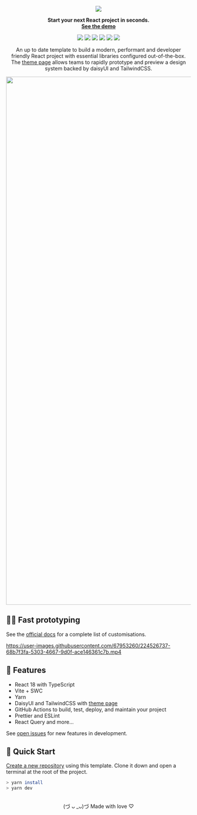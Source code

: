 <div align="center">

![][logo-url]

**Start your next React project in seconds.**\
**[See the demo][deployment]**

![][release]
![][build]
![][eslint&prettier]
![][last-commit]
![][closed-prs]
![][dependabot]


An up to date template to build a modern, performant and developer friendly React project with essential libraries configured out-of-the-box. The [theme page][deployment] allows teams to rapidly prototype and preview a design system backed by daisyUI and TailwindCSS.

<img width="1440" alt="image" src="https://user-images.githubusercontent.com/67953260/217753335-3393e954-9c64-4cf0-9223-ac67459c671c.png">

<br>

</div>

## 🧑‍🎨 Fast prototyping

See the [official docs](https://daisyui.com/docs/themes/) for a complete list of customisations.

https://user-images.githubusercontent.com/67953260/224526737-68b7f3fa-5303-4667-9d0f-ace146361c7b.mp4


## 🌼 Features

- React 18 with TypeScript
- Vite + SWC
- Yarn
- DaisyUI and TailwindCSS with [theme page][deployment]
- GitHub Actions to build, test, deploy, and maintain your project
- Prettier and ESLint
- React Query and more...

See [open issues](https://github.com/nathanhettige/daisyui-starterkit/issues) for new features in development.

## 🚀 Quick Start

[Create a new repository](https://github.com/nathanhettige/daisyui-starterkit/generate) using this template. Clone it down and open a terminal at the root of the project.

```bash
> yarn install
> yarn dev

```

<br>
<div align="center">
(づ ᴗ _ᴗ)づ Made with love ♡
</div>

[closed-prs]: https://flat.badgen.net/github/closed-prs/nathanhettige/daisyui-starterkit
[build]: https://img.shields.io/github/actions/workflow/status/nathanhettige/daisyui-starterkit/build.yml?label=build&logo=vite&logoColor=%23FFFFFF&style=flat-square
[dependabot]: https://flat.badgen.net/github/dependabot/ubuntu/yaru
[deployment]: https://nathanhettige.github.io/daisyui-starterkit
[eslint&prettier]: https://img.shields.io/github/actions/workflow/status/nathanhettige/daisyui-starterkit/lint.yml?label=ESLint%20%26%20Prettier&logo=ESLint&style=flat-square
[logo-url]: ./public/Logo.svg
[last-commit]: https://flat.badgen.net/github/last-commit/nathanhettige/daisyui-starterkit/main
[open-issues]: https://flat.badgen.net/github/open-issues/nathanhettige/daisyui-starterkit
[release]: https://flat.badgen.net/github/release/nathanhettige/daisyui-starterkit
